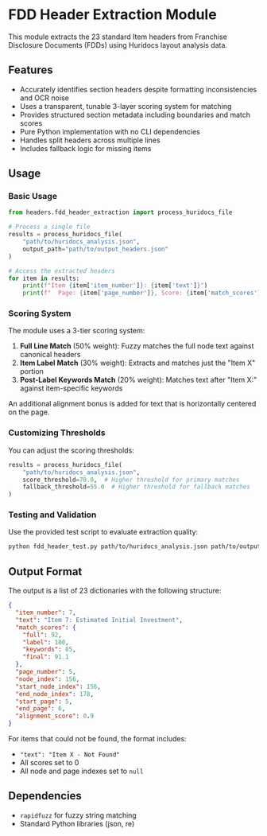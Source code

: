 # FDD Header Extraction Module

This module extracts the 23 standard Item headers from Franchise Disclosure Documents (FDDs) using Huridocs layout analysis data.

## Features

- Accurately identifies section headers despite formatting inconsistencies and OCR noise
- Uses a transparent, tunable 3-layer scoring system for matching
- Provides structured section metadata including boundaries and match scores
- Pure Python implementation with no CLI dependencies
- Handles split headers across multiple lines
- Includes fallback logic for missing items

## Usage

### Basic Usage

```python
from headers.fdd_header_extraction import process_huridocs_file

# Process a single file
results = process_huridocs_file(
    "path/to/huridocs_analysis.json",
    output_path="path/to/output_headers.json"
)

# Access the extracted headers
for item in results:
    print(f"Item {item['item_number']}: {item['text']}")
    print(f"  Page: {item['page_number']}, Score: {item['match_scores']['final']}")
```

### Scoring System

The module uses a 3-tier scoring system:

1. **Full Line Match** (50% weight): Fuzzy matches the full node text against canonical headers
2. **Item Label Match** (30% weight): Extracts and matches just the "Item X" portion
3. **Post-Label Keywords Match** (20% weight): Matches text after "Item X:" against item-specific keywords

An additional alignment bonus is added for text that is horizontally centered on the page.

### Customizing Thresholds

You can adjust the scoring thresholds:

```python
results = process_huridocs_file(
    "path/to/huridocs_analysis.json",
    score_threshold=70.0,  # Higher threshold for primary matches
    fallback_threshold=55.0  # Higher threshold for fallback matches
)
```

### Testing and Validation

Use the provided test script to evaluate extraction quality:

```bash
python fdd_header_test.py path/to/huridocs_analysis.json path/to/output.json
```

## Output Format

The output is a list of 23 dictionaries with the following structure:

```json
{
  "item_number": 7,
  "text": "Item 7: Estimated Initial Investment",
  "match_scores": {
    "full": 92,
    "label": 100,
    "keywords": 85,
    "final": 91.1
  },
  "page_number": 5,
  "node_index": 156,
  "start_node_index": 156,
  "end_node_index": 178,
  "start_page": 5,
  "end_page": 6,
  "alignment_score": 0.9
}
```

For items that could not be found, the format includes:
- `"text": "Item X - Not Found"`
- All scores set to 0
- All node and page indexes set to `null`

## Dependencies

- `rapidfuzz` for fuzzy string matching
- Standard Python libraries (json, re) 